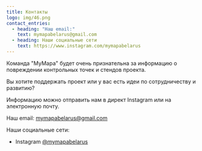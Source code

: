 ```yaml
---
title: Контакты
logo: img/46.png
contact_entries:
  - heading: "Наш email:"
    text: mymapabelarus@gmail.com
  - heading: Наши социальные сети
    text: https://www.instagram.com/mymapabelarus
---
```

<!--StartFragment-->

Команда "MyMapa" будет очень признательна за информацию о повреждении контрольных точек и стендов проекта.

Вы хотите поддержать проект или у вас есть идеи по сотрудничеству и развитию? 

Информацию можно отправить нам в директ  Instagram или на электронную почту.

<!--EndFragment-->

Наш email: [mymapabelarus@gmail.com](mailto:mymapa@gmail.com)

Наши социальные сети:

* Instagram [@mymapabelarus](https://www.instagram.com/mymapabelarus)